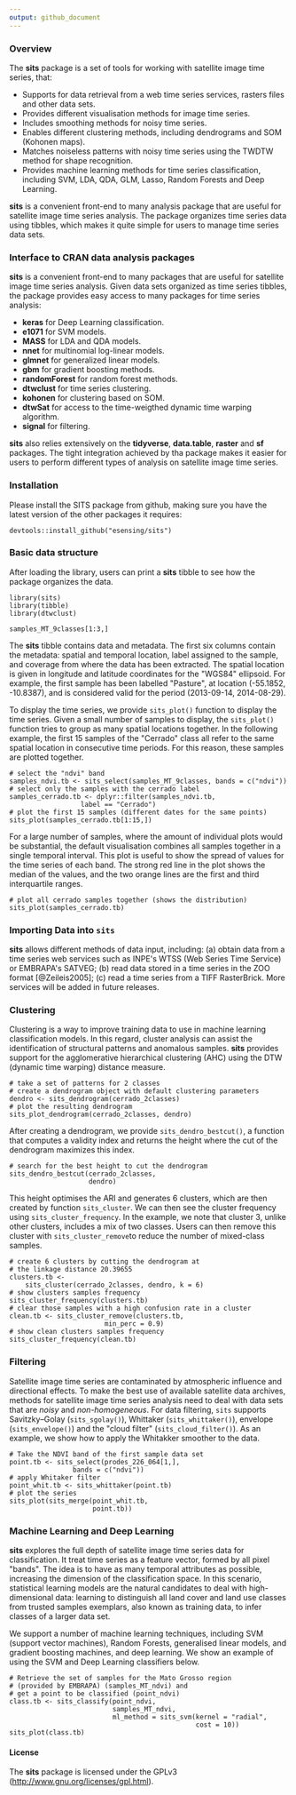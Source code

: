 ```yaml
---
output: github_document
---
```


### Overview

The **sits** package is a set of tools for working with satellite image time series, that:

- Supports for data retrieval from a web time series services, rasters files and other data sets.
- Provides different visualisation methods for image time series.
- Includes smoothing methods for noisy time series.
- Enables different clustering methods, including dendrograms and SOM (Kohonen maps).
- Matches noiseless patterns with noisy time series using the TWDTW method for shape recognition.
- Provides machine learning methods for time series classification, including SVM, LDA, QDA, GLM, Lasso, Random Forests and Deep Learning.

**sits** is a convenient front-end to many analysis package that are useful for satellite image time series analysis. The package organizes time series data using tibbles, which makes it quite simple for users to manage time series data sets. 

### Interface to CRAN data analysis packages

**sits** is a convenient front-end to many packages that are useful for satellite image time series analysis. Given data sets organized as time series tibbles, the package provides easy access to many packages for time series analysis:

- **keras** for Deep Learning classification.
- **e1071** for SVM models.
- **MASS** for LDA and QDA models.
- **nnet** for multinomial log-linear models.
- **glmnet** for generalized linear models.
- **gbm** for gradient boosting methods.
- **randomForest** for random forest methods.
- **dtwclust** for time series clustering.
- **kohonen** for clustering based on SOM.
- **dtwSat** for access to the time-weigthed dynamic time warping algorithm.
- **signal** for filtering.
    
**sits** also relies extensively on the **tidyverse**, **data.table**, **raster** and **sf** packages. The tight integration achieved by tha package makes it easier for users to perform different types of analysis on satellite image time series.   

### Installation

Please install the SITS package from github, making sure you have the latest version of the other packages it requires:

```{r, eval = FALSE}
devtools::install_github("esensing/sits")
```
 

### Basic data structure

After loading the library, users can print a **sits** tibble to see how the package organizes the data.

```{r, include = FALSE}
library(sits)
library(tibble)
library(dtwclust)
```


```{r}
samples_MT_9classes[1:3,]
```

The **sits** tibble contains data and metadata. The first six columns contain the metadata: spatial and temporal location, label assigned to the sample, and coverage from where the data has been extracted. The spatial location is given in longitude and latitude coordinates for the "WGS84" ellipsoid. For example, the first sample has been labelled "Pasture", at location (-55.1852, -10.8387), and is considered valid for the period (2013-09-14, 2014-08-29).

To display the time series, we provide `sits_plot()` function to display the time series. Given a small number of samples to display, the `sits_plot()` function tries to group as many spatial locations together. In the following example, the first 15 samples of the "Cerrado" class all refer to the same spatial location in consecutive time periods. For this reason, these samples are plotted together. 

```{r cerrado-15, fig.align="center", fig.height=3.1, fig.width=5}
# select the "ndvi" band
samples_ndvi.tb <- sits_select(samples_MT_9classes, bands = c("ndvi"))
# select only the samples with the cerrado label
samples_cerrado.tb <- dplyr::filter(samples_ndvi.tb, 
                  label == "Cerrado")
# plot the first 15 samples (different dates for the same points)
sits_plot(samples_cerrado.tb[1:15,])
```

For a large number of samples, where the amount of individual plots would be substantial, the default visualisation combines all samples together in a single temporal interval. This plot is useful to show the spread of values for the time series of each band. The strong red line in the plot shows the median of the values, and the two orange lines are the first and third interquartile ranges. 

```{r cerrado-all, fig.align="center", fig.height=3.1, fig.width=5}
# plot all cerrado samples together (shows the distribution)
sits_plot(samples_cerrado.tb)
```

### Importing Data into `sits`

**sits** allows different methods of data input, including: (a) obtain data from a time series web services such as INPE's WTSS (Web Series Time Service) or EMBRAPA's SATVEG; (b) read data stored in a time series in the ZOO format [@Zeileis2005]; (c) read a time series from a TIFF RasterBrick. More services will be added in future releases.

### Clustering

Clustering is a way to improve training data to use in machine learning classification models. In this regard, cluster analysis can assist the identification of structural patterns and anomalous samples. **sits** provides support for the agglomerative hierarchical clustering (AHC) using the DTW (dynamic time warping) distance measure. 

```{r dendrogram, cache=TRUE, fig.align="center", fig.height=4.1, fig.width=5}
# take a set of patterns for 2 classes
# create a dendrogram object with default clustering parameters
dendro <- sits_dendrogram(cerrado_2classes)
# plot the resulting dendrogram
sits_plot_dendrogram(cerrado_2classes, dendro)
```
After creating a dendrogram, we provide `sits_dendro_bestcut()`, a function that computes a validity index and returns the height where the cut of the dendrogram maximizes this index.

```{r}
# search for the best height to cut the dendrogram
sits_dendro_bestcut(cerrado_2classes, 
                    dendro)
```
This height optimises the ARI and generates $6$ clusters, which are then created by function `sits_cluster`. We can then see the cluster frequency using `sits_cluster_frequency`. In the example, we note that cluster $3$, unlike other clusters, includes a mix of two classes. Users can then remove this cluster with `sits_cluster_remove`to reduce the number of mixed-class samples.
```{r}
# create 6 clusters by cutting the dendrogram at 
# the linkage distance 20.39655
clusters.tb <- 
    sits_cluster(cerrado_2classes, dendro, k = 6)
# show clusters samples frequency
sits_cluster_frequency(clusters.tb)
# clear those samples with a high confusion rate in a cluster 
clean.tb <- sits_cluster_remove(clusters.tb, 
                        min_perc = 0.9)
# show clean clusters samples frequency
sits_cluster_frequency(clean.tb)
```

### Filtering

Satellite image time series are contaminated by atmospheric influence and directional effects. To make the best use of available satellite data archives, methods for satellite image time series analysis need to deal with data sets that are *noisy* and *non-homogeneous*. For data filtering, `sits` supports Savitzky–Golay (`sits_sgolay()`), Whittaker (`sits_whittaker()`), envelope (`sits_envelope()`) and the "cloud filter" (`sits_cloud_filter()`). As an example, we show how to apply the Whitakker smoother to the data.

```{r, fig.align="center", fig.height=3.1, fig.width=5}
# Take the NDVI band of the first sample data set
point.tb <- sits_select(prodes_226_064[1,], 
                bands = c("ndvi"))
# apply Whitaker filter
point_whit.tb <- sits_whittaker(point.tb)
# plot the series
sits_plot(sits_merge(point_whit.tb, 
                     point.tb))
```

### Machine Learning and Deep Learning

**sits** explores the full depth of satellite image time series data for classification. It treat time series as a feature vector, formed by all pixel "bands". The idea is to have as many temporal attributes as possible, increasing the dimension of the classification space. In this scenario, statistical learning models are the natural candidates to deal with high-dimensional data: learning to distinguish all land cover and land use classes from trusted samples exemplars, also known as training data, to infer classes of a larger data set. 

We support a number of machine learning techniques, including SVM (support vector machines), Random Forests, generalised linear models, and gradient boosting machines, and deep learning. We show an example of using the SVM and Deep Learning classifiers below.

```{r}
# Retrieve the set of samples for the Mato Grosso region 
# (provided by EMBRAPA) (samples_MT_ndvi) and 
# get a point to be classified (point_ndvi)
class.tb <- sits_classify(point_ndvi,
                          samples_MT_ndvi,
                          ml_method = sits_svm(kernel = "radial", 
                                               cost = 10))
sits_plot(class.tb)
```


#### License

The **sits** package is licensed under the GPLv3 (<http://www.gnu.org/licenses/gpl.html>).
